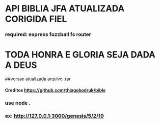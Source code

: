 # API BIBLIA JFA ATUALIZADA CORIGIDA FIEL
### required: express fuzzball fs router
# TODA HONRA  E GLORIA SEJA DADA A DEUS

##versao atualizada arquivo .rar
  
#### Creditos https://github.com/thiagobodruk/bible

### use node .

### ex:  http://127.0.0.1:3000/genesis/5/2/10

